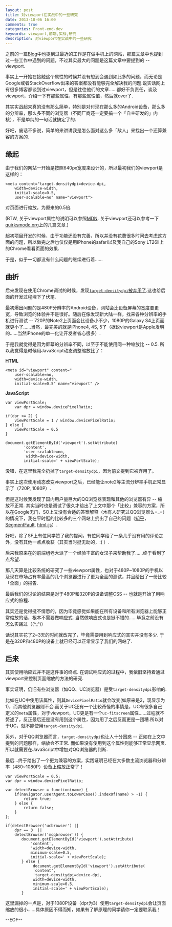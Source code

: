 ```yaml
---
layout: post
title: 对viewport在实战中的一些研究
date: 2013-10-06 16:00
comments: true
categories: Front-end-dev
keywords: viewport,前端,实战,研究
description: 对viewport在实战中的一些研究
---
```


之前的一篇[Blog](http://blog.fantasyshao.com/2013-09-coding-life/)中也提到过最近的工作是在做手机上的网站，那篇文章中也提到过一些工作中遇到的问题，不过其实最大的问题是这篇文章中要提到的 -- viewport.  

事实上一开始在接触这个属性的时候并没有想到会遇到如此多的问题，而无论是Google或者StackOverflow出来的答案都没有能够完全解决我的问题.说实话网上有很多博客都谈到过viewport，但是往往他们的文章……都好不负责任，谈及viewport，介绍一下有那些属性，有那些属性值，然后就over了.

其实实战起来真的没有那么简单，特别是对付现在那么多的Android设备，那么多的分辨率，那么多不同的浏览器（不同厂商还一定要搞一个「自主研发的」内核），不是单纯的一句话就搞定了的.

好吧，废话不多说，简单的来讲讲我是怎么面对这么多「敌人」来找出一个还算兼容的方案的.

## 缘起

由于我们的网站一开始是按照640px宽度来设计的，所以最初我们的viewport是这样的：


    <meta content="target-densitydpi=device-dpi,
    	width=device-width,
    	initial-scale=0.5,
    	user-scalable=no" name="viewport">


对页面进行缩放，为原来的0.5倍.

(BTW, 关于viewport属性的说明可以参照[MDN](https://developer.mozilla.org/en-US/docs/Mozilla/Mobile/Viewport_meta_tag). 关于viewport还可以参考一下[quirksmode.org](http://www.quirksmode.org/mobile/viewports.html)上的几篇文章.)

起初项目开发的时候，由于功能还没有完善，所以并没有花费很多时间去考虑这方面的问题，所以做完之后也仅仅是用iPhone的safari以及我自己的Sony LT26ii上的Chrome看看页面的效果.

于是，似乎一切都没有什么问题的继续进行着……

## 曲折

后来发现在使用Chrome调试的时候，发现[`target-densitydpi`被弃用了](http://stackoverflow.com/questions/11592015/support-for-target-densitydpi-is-removed-from-webkit).这也给后面的开发过程埋下了伏笔.

最初爆出问题的是480P分辨率的Android设备，网站会比设备屏幕的宽度要更宽，导致浏览的体验并不是很好。随后在像发现新大陆一样，找来各种分辨率的手机进行测试 -- 720P的Note2上页面会比设备小不少，1080P的Galaxy S4上页面就更小了……当然，最完美的就是iPhone4, 4S, 5了（据说viewport是Apple发明的……当然iPhone的单一化让开发者省心很多）.

于是我就觉得是因为屏幕的分辨率不同，以至于不能使用同一种缩放比 -- 0.5. 所以我觉得是时候用JavaScript动态调整缩放比了：

**HTML**

    <meta id="viewport" content="
        user-scalable=no,
        width=device-width,
        initial-scale=0.5" name="viewport" />

**JavaScript**

    var viewPortScale;
        var dpr = window.devicePixelRatio;

    if(dpr <= 2) {
        viewPortScale = 1 / window.devicePixelRatio;
    } else {
        viewPortScale = 0.5
    }

    document.getElementById('viewport').setAttribute(
            'content',
            'user-scalable=no,
             width=device-width,
            initial-scale=' + viewPortScale);

没错，在这里我完全扔掉了`target-densitydpi`，因为前文提到它被弃用了。

事实上这次使用动态改变viewport之后，已经能让note2等主流分辨率手机正常显示了（720P, 1080P）.

但是这时候我发现了国内用户量巨大的QQ浏览器表现和其他的浏览器有异 -- 缩放不正常. 其实当时也是调试了很久才给出了上文中那个「比较」兼容的方案，所以在Google无门，SO上又没有合适的答案解释（木有人研究过QQ浏览器么=_=）的情况下，我在平时逛的比较多的三个网站上扔出了自己的问题（[知乎](http://www.zhihu.com/question/21665607)，[SegmentFault](http://segmentfault.com/q/1010000000309418), [html-js](http://f2e.html-js.com/qa/41)）.

好吧，除了SF上有位同学赞了我的提问，有位同学给了一条几乎没有用的评论之外，没有其他一点点收获（其实当时挺无助的，:( ）.

后来我原来在的前端组老大派了一个经验丰富的女汉子来帮助我了……终于看到了点希望.

那几天算是比较系统的研究了一些viewport属性，也对于480P~1080P的手机以及现在市场占有率最高的几个浏览器进行了更为全面的测试，并且给出了一份比较「全面」的报告.

最后我们的讨论的结果是对于480P和320P的设备调整CSS -- 也就是开始了用响应式的旅程.

其实还是觉得挺不情愿的，因为毕竟感觉如果能在所有设备和所有浏览器上能够正常缩放的话，根本不需要做响应式. 当然做响应式也是挺不错的……毕竟之前没有怎么实践过（(^_^)）

话说其实花了2~3天的时间就改完了，毕竟需要用到响应式的其实并没有多少. 于是在320P和480P的设备上就已经可以正常显示了我们的网站了.

## 后来

其实使用响应式并不是这件事的终点. 在调试响应式的过程中，我依旧坚持着通过viewport来控制页面缩放的方法的研究.

事实证明，仍旧有些浏览器（如QQ、UC浏览器）是受`target-densitydpi`影响的.

比如在UC中使用该属性，则其`DevicePixelRatio`就会改变(如原来是2，现显示为1)，而其他浏览器则不会.而关于UC还有一个比较奇怪的事情是，UC有很多自己定义的`meta`属性，对于viewport，UC更是有一个`uc-fitscreen`属性……过程就不赘述了，反正最后还是没有用到这个属性，因为用了之后反而更是一团糟.所以对于UC，就不能使用`target-densitydpi`.

另外，对于QQ浏览器而言，`target-densitydpi`也让人十分困惑 -- 正如在上文中提到的问题那样，缩放会不正常. 而如果没有使用到这个属性则能够正常显示网页. 所以就需要在JavaScript中增加对QQ浏览器的判断.

最后…终于给出了一个更为兼容的方案，实践证明已经在大多数主流浏览器和分辨率（480~1080P）设备上缩放正常了！

    var viewPortScale = 0.5;
    var dpr = window.devicePixelRatio;

    var detectBrowser = function(name) {
        if(navigator.userAgent.toLowerCase().indexOf(name) > -1) {
            return true;
        } else {
            return false;
        }
    };

    if(detectBrowser('ucbrowser') ||
    	dpr == 3  ||
       	detectBrowser('mqqbrowser')) {
           document.getElementById('viewport').setAttribute(
               'content',
               'width=device-width,
           	   minimum-scale=0.5,
               initial-scale=' + viewPortScale);
           } else {
           		document.getElementById('viewport').setAttribute(
            	'content',
            	'target-densitydpi=device-dpi,
            	width=device-width,
    	        minimum-scale=0.5,
        	    initial-scale=' + viewPortScale);
           }

这里漏掉的一点是，对于1080P设备（dpr为3）使用`target-densitydpi`会让页面缩放的很小……具体原因不得而知，如果有了解原理的同学请你一定要联系我！



--EOF--
